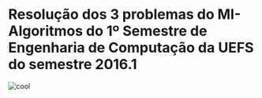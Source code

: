 # Resolução dos 3 problemas do MI-Algoritmos do 1º Semestre de Engenharia de Computação da UEFS do semestre 2016.1 
![cool](https://media.giphy.com/media/XAdbHJywVjF5K/giphy.gif)
